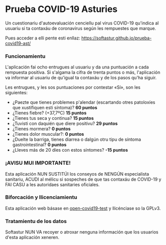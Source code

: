 # Prueba COVID-19 Asturies

Un cuestionariu d'autoevaluación cenciellu pal virus COVID-19 qu'indica al usuariu si ta contaxáu de coronavirus según les rempuestes que marque.

Pues acceder a elli pente esti enllaz: https://softastur.github.io/prueba-covid19-ast/

### Funcionamientu

L'aplicación fai ocho entrugues al usuariu y da una puntuación a cada rempuesta positiva. Si s'algama la cifra de trenta puntos o más, l'aplicación va informar al usuariu de qu'igual ta contaxáu y de los pasos qu'ha siguir.

Les entrugues, y les sos puntuaciones por contestar «Sí», son les siguientes:

- ¿Paezte que tienes problemes p'alendar (escartando otres patoloxíes que xustifiquen esti síntoma)? **60 puntos**
- ¿Tienes fiebre? (+37,7ºC) **15 puntos**
- ¿Tienes tus seca y continua? **15 puntos**
- ¿Tuvisti con daquién que diere positivu? **29 puntos**
- ¿Tienes mormera? **0 puntos**
- ¿Tienes dolor muscular?: **0 puntos**
- ¿Duelte la barriga, tienes diarrea o dalgún otru tipu de síntoma gastrointestinal? **0 puntos**
- ¿Lleves más de 20 díes con estos síntomes? **-15 puntos**

### ¡AVISU MUI IMPORTANTE!

Esta aplicación NUN SUSTITÚI los conseyos de NENGÚN especialista sanitariu, ACUDI al mélicu si sospeches de que tas contaxáu de COVID-19 y FAI CASU a les autoridaes sanitaries oficiales.

### Biforcación y llicenciamientu

Esta aplicación web básase en [open-covid19-test](https://github.com/celiavelmar/open-covid19-test) y llicénciase so la GPLv3.

### Tratamientu de los datos

Softastur NUN VA recoyer o atroxar nenguna información que los usuarios d'esta aplicación xeneren.

